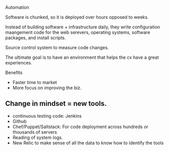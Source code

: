 Automation

Software is chunked, so it is deployed over hours opposed to weeks.

Instead of building software + infrastructure daily, they write configuration maangement code for the web serevers, operating systems, software packages, and install scripts.

Source control system to measure code changes.

The ultimate goal is to have an environment that helps the cx have a great experiences.

Benefits
- Faster time to market
- More focus on improving the biz.

## Change in mindset = new tools.
- continuous testing code: Jenkins
- Github
- Chef/Puppet/Saltstack: For code deployment across hundreds or thousands of servers
- Reading of system logs.
- New Relic to make sense of all the data to know how to identify the tools

